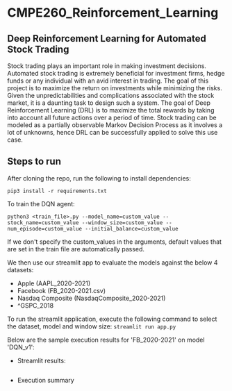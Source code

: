 # CMPE260_Reinforcement_Learning
## Deep Reinforcement Learning for Automated Stock Trading

Stock trading plays an important role in making investment decisions. Automated stock trading is extremely beneficial for investment firms, hedge funds or any individual with an avid interest in trading. The goal of this project is to maximize the return on investments while minimizing the risks. Given the unpredictabilities and complications associated with the stock market, it is a daunting task to design such a system. The goal of Deep Reinforcement Learning (DRL) is to maximize the total rewards by taking into account all future actions over a period of time. Stock trading can be modeled as a partially observable Markov Decision Process as it involves a lot of unknowns, hence DRL can be successfully applied to solve this use case.

## Steps to run

After cloning the repo, run the following to install dependencies:

```pip3 install -r requirements.txt```

To train the DQN agent:

```python3 <train_file>.py --model_name=custom_value --stock_name=custom_value --window_size=custom_value --num_episode=custom_value --initial_balance=custom_value```

If we don't specify the custom_values in the arguments, default values that are set in the train file are automatically passed.

We then use our streamlit app to evaluate the models against the below 4 datasets:
* Apple (AAPL_2020-2021)
* Facebook (FB_2020-2021.csv)  
* Nasdaq Composite (NasdaqComposite_2020-2021)
* ^GSPC_2018

To run the streamlit application, execute the following command to select the dataset, model and window size:
```streamlit run app.py```

Below are the sample execution results for 'FB_2020-2021' on model 'DQN_v1':

* Streamlit results:

<img src="">

* Execution summary

<img src="">








